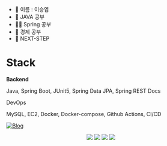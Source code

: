 - 👋 이름 : 이승엽
- 🌱 JAVA 공부
- 👶🏻 Spring 공부
- 🐣 경제 공부
- 🥺 NEXT-STEP


# Stack 
**Backend**

Java, Spring Boot, JUnit5, Spring Data JPA, Spring REST Docs

DevOps

MySQL, EC2, Docker, Docker-compose, Github Actions, CI/CD
 
<!---
SEUNGBOONG/SEUNGBOONG is a ✨ special ✨ repository because its `README.md` (this file) appears on your GitHub profile.
You can click the Preview link to take a look at your changes.
--->

[![Blog](https://img.shields.io/badge/TistoryBlog-gray?style=flat-square)](https://yeopseung.tistory.com/)

<div align=center> 
 <img src="https://img.shields.io/badge/java-007396?style=for-the-badge&logo=java&logoColor=white">
 <img src="https://img.shields.io/badge/spring-6DB33F?style=for-the-badge&logo=spring&logoColor=white">
 <img src="https://img.shields.io/badge/springboot-6DB33F?style=for-the-badge&logo=springboot&logoColor=white">
 <img src="https://img.shields.io/badge/github-181717?style=for-the-badge&logo=github&logoColor=white">
</div>
